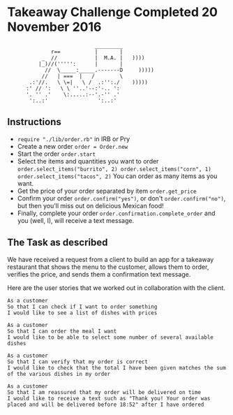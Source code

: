 Takeaway Challenge
Completed 20 November 2016
==================
```
                            _________
              r==           |       |
           _  //            |  M.A. |   ))))
          |_)//(''''':      |       |
            //  \_____:_____.-------D     )))))
           //   | ===  |   /        \
       .:'//.   \ \=|   \ /  .:'':./    )))))
      :' // ':   \ \ ''..'--:'-.. ':
      '. '' .'    \:.....:--'.-'' .'
       ':..:'                ':..:'

 ```

Instructions
-------

* ``require "./lib/order.rb"`` in IRB or Pry
* Create a new order ``order = Order.new``
* Start the order ``order.start``
* Select the items and quantities you want to order ``order.select_items("burrito", 2) order.select_items("corn", 1) order.select_items("tacos", 2)`` You can order as many items as you want.
* Get the price of your order separated by item ``order.get_price``
* Confirm your order ``order.confirm("yes")``, or don't ``order.confirm("no")``, but then you'll miss out on delicious Mexican food!
* Finally, complete your order ``order.confirmation.complete_order`` and you (well, I), will receive a text message.

The Task as described
-------
We have received a request from a client to build an app for a takeaway restaurant that shows the menu to the customer, allows them to order, verifies the price, and sends them a confirmation text message.

Here are the user stories that we worked out in collaboration with the client.

```
As a customer
So that I can check if I want to order something
I would like to see a list of dishes with prices

As a customer
So that I can order the meal I want
I would like to be able to select some number of several available dishes

As a customer
So that I can verify that my order is correct
I would like to check that the total I have been given matches the sum of the various dishes in my order

As a customer
So that I am reassured that my order will be delivered on time
I would like to receive a text such as "Thank you! Your order was placed and will be delivered before 18:52" after I have ordered
```
